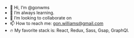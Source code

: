 - 👋 Hi, I’m @gonwms
- 🚀 I’m always learning. 
- 💞️ I’m looking to collaborate on 
- 📫 How to reach me: gon.williams@gmail.com
- 🔥 My favorite stack is: React, Redux, Sass, Gsap, GraphQl.

<!---
gonwms/gonwms is a ✨ special ✨ repository because its `README.md` (this file) appears on your GitHub profile.
You can click the Preview link to take a look at your changes.
--->

